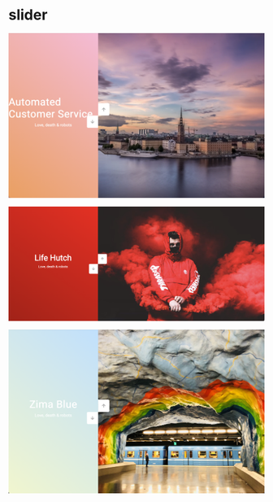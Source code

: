 # slider

![Exempel](/images/screenshot0.png)

![Exempel](/images/screenshot1.png)

![Exempel](/images/screenshot2.png)
